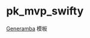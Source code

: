 # pk_mvp_swifty

[Generamba](hhttps://github.com/rambler-digital-solutions/Generamba/wiki/Available-Commands#basic-generamba-configuration) 模板
